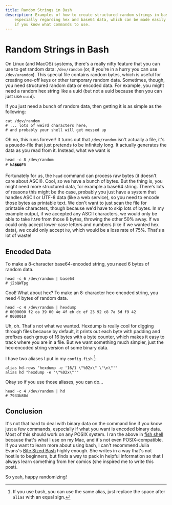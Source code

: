 ```yaml
---
title: Random Strings in Bash
description: Examples of how to create structured random strings in bash
    especially regarding hex and base64 data, which can be made easily
    if you know what commands to use.
---
```


Random Strings in Bash
=====

On Linux (and MacOS) systems, there's a really nifty feature that you can use to get random data: `/dev/random` (or, if you're in a hurry you can use `/dev/urandom`).
This special file contains random bytes, which is useful for creating one-off keys or other temporary random data.
Sometimes, though, you need structured random data or encoded data.
For example, you might need a random hex string like a uuid (but not a uuid because then you can just use `uuid`).

If you just need a bunch of random data, then getting it is as simple as the following:

    cat /dev/random
    # ... lots of weird characters here,
    # and probably your shell will get messed up

Oh no, this runs forever!
It turns out that `/dev/random` isn't actually a file, it's a psuedo-file that just pretends to be infinitely long.
It actually generates the data as you read from it.
Instead, what we want is

    head -c 8 /dev/random
    # hA���F0

Fortunately for us, the `head` command can process raw bytes (it doesn't care about ASCII).
Cool, so we have a bunch of bytes.
But the thing is, you might need more structured data, for example a base64 string.
There's lots of reasons this might be the case, probably you just have a system that handles ASCII or UTF-8 data (like a web service), so you need to encode those bytes as printable text.
We don't want to just scan the file for printable characters, though because we'd have to skip lots of bytes.
In my example output, if we accepted any ASCII characters, we would only be able to take `hAF0` from those 8 bytes, throwing the other 50% away.
If we could only accept lower-case letters and numbers (like if we wanted hex data), we could only accept `h0`, which would be a loss rate of 75%.
That's a lot of waste!

Encoded Data
------------

To make a 8-character base64-encoded string, you need 6 bytes of random data.

    head -c 6 /dev/random | base64
    # j2bQWTpg

Cool! What about hex?
To make an 8-character hex-encoded string, you need 4 bytes of random data.

    head -c 4 /dev/random | hexdump
    # 0000000 f2 ca 39 00 4e 4f eb dc ef 25 92 c8 7a 5d f9 42
    # 0000010

Uh, oh.
That's not what we wanted.
Hexdump is really cool for digging through files because by default, it prints out each byte with padding and prefixes each group of 16 bytes with a byte counter, which makes it easy to track where you are in a file.
But we want something much simpler, just the hex-encoded string version of some binary data.

I have two aliases I put in my `config.fish` [^1]:

```fish
alias hd-rows "hexdump -e '16/1 \"%02x\" \"\n\"'"
alias hd "hexdump -e '\"%02x\"'"
```

Okay so if you use those aliases, you can do...

    head -c 4 /dev/random | hd
    # 7933b80d

Conclusion
----------

It's not that hard to deal with binary data on the command line if you know just a few commands, especially if what you want is encoded binary data.
Most of this should work on any POSIX system.
I ran the above in [fish shell](https://fishshell.com/) because that's what I use on my Mac, and it's not even POSIX-compatible.
If you want to learn more about using bash, I can't recommend Julia Evans's [Bite Sized Bash](https://wizardzines.com/zines/bite-size-bash/) highly enough.
She writes in a way that's not hostile to beginners, but finds a way to pack in helpful information so that I always learn something from her comics (she inspired me to write this post).

So yeah, happy randomizing!

[^1]: If you use bash, you can use the same alias, just replace the space
    after `alias` with an equal sign.
